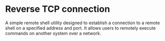 # Reverse TCP connection

A simple remote shell utility designed to establish a connection to a remote shell on a specified address and port.
It allows users to remotely execute commands on another system over a network.

